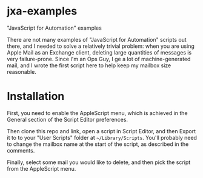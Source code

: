 # jxa-examples
"JavaScript for Automation" examples

There are not many examples of "JavaScript for Automation" scripts out there, and I needed to solve a relatively trivial problem: when you are using Apple Mail as an Exchange client, deleting large quantities of messages is very failure-prone. Since I'm an Ops Guy, I ge a lot of machine-generated mail, and I wrote the first script here to help keep my mailbox size reasonable.

Installation
============

First, you need to enable the AppleScript menu, which is achieved in the General section of the Script Editor preferences.

Then clone this repo and link, open a script in Script Editor, and then Export it to to your "User Scripts" folder at `~/Library/Scripts`. You'll probably need to change the  mailbox name at the start of the script, as described in the comments.

Finally, select some mail you would like to delete, and then pick the script from the AppleScript menu.
